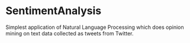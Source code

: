 # SentimentAnalysis
Simplest application of Natural Language Processing which does opinion mining on text data collected as tweets from Twitter.
